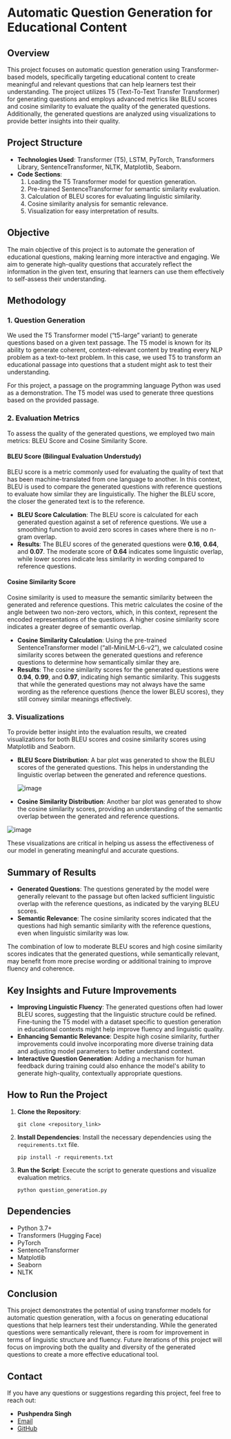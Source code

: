 # Automatic Question Generation for Educational Content

## Overview

This project focuses on automatic question generation using Transformer-based models, specifically targeting educational content to create meaningful and relevant questions that can help learners test their understanding. The project utilizes T5 (Text-To-Text Transfer Transformer) for generating questions and employs advanced metrics like BLEU scores and cosine similarity to evaluate the quality of the generated questions. Additionally, the generated questions are analyzed using visualizations to provide better insights into their quality.

## Project Structure

- **Technologies Used**: Transformer (T5), LSTM, PyTorch, Transformers Library, SentenceTransformer, NLTK, Matplotlib, Seaborn.
- **Code Sections**:
  1. Loading the T5 Transformer model for question generation.
  2. Pre-trained SentenceTransformer for semantic similarity evaluation.
  3. Calculation of BLEU scores for evaluating linguistic similarity.
  4. Cosine similarity analysis for semantic relevance.
  5. Visualization for easy interpretation of results.

## Objective

The main objective of this project is to automate the generation of educational questions, making learning more interactive and engaging. We aim to generate high-quality questions that accurately reflect the information in the given text, ensuring that learners can use them effectively to self-assess their understanding.

## Methodology

### 1. Question Generation

We used the T5 Transformer model (“t5-large” variant) to generate questions based on a given text passage. The T5 model is known for its ability to generate coherent, context-relevant content by treating every NLP problem as a text-to-text problem. In this case, we used T5 to transform an educational passage into questions that a student might ask to test their understanding.

For this project, a passage on the programming language Python was used as a demonstration. The T5 model was used to generate three questions based on the provided passage.

### 2. Evaluation Metrics

To assess the quality of the generated questions, we employed two main metrics: BLEU Score and Cosine Similarity Score.

#### **BLEU Score (Bilingual Evaluation Understudy)**

BLEU score is a metric commonly used for evaluating the quality of text that has been machine-translated from one language to another. In this context, BLEU is used to compare the generated questions with reference questions to evaluate how similar they are linguistically. The higher the BLEU score, the closer the generated text is to the reference.

- **BLEU Score Calculation**: The BLEU score is calculated for each generated question against a set of reference questions. We use a smoothing function to avoid zero scores in cases where there is no n-gram overlap.
- **Results**: The BLEU scores of the generated questions were **0.16**, **0.64**, and **0.07**. The moderate score of **0.64** indicates some linguistic overlap, while lower scores indicate less similarity in wording compared to reference questions.

#### **Cosine Similarity Score**

Cosine similarity is used to measure the semantic similarity between the generated and reference questions. This metric calculates the cosine of the angle between two non-zero vectors, which, in this context, represent the encoded representations of the questions. A higher cosine similarity score indicates a greater degree of semantic overlap.

- **Cosine Similarity Calculation**: Using the pre-trained SentenceTransformer model (“all-MiniLM-L6-v2”), we calculated cosine similarity scores between the generated questions and reference questions to determine how semantically similar they are.
- **Results**: The cosine similarity scores for the generated questions were **0.94**, **0.99**, and **0.97**, indicating high semantic similarity. This suggests that while the generated questions may not always have the same wording as the reference questions (hence the lower BLEU scores), they still convey similar meanings effectively.

### 3. Visualizations

To provide better insight into the evaluation results, we created visualizations for both BLEU scores and cosine similarity scores using Matplotlib and Seaborn.

- **BLEU Score Distribution**: A bar plot was generated to show the BLEU scores of the generated questions. This helps in understanding the linguistic overlap between the generated and reference questions.

  ![image](https://github.com/user-attachments/assets/46025060-d96b-4240-bb17-e17cd01be88d)

- **Cosine Similarity Distribution**: Another bar plot was generated to show the cosine similarity scores, providing an understanding of the semantic overlap between the generated and reference questions.

![image](https://github.com/user-attachments/assets/30470137-c8da-40df-b9c2-5e423b60e8a2)


These visualizations are critical in helping us assess the effectiveness of our model in generating meaningful and accurate questions.

## Summary of Results

- **Generated Questions**: The questions generated by the model were generally relevant to the passage but often lacked sufficient linguistic overlap with the reference questions, as indicated by the varying BLEU scores.
- **Semantic Relevance**: The cosine similarity scores indicated that the questions had high semantic similarity with the reference questions, even when linguistic similarity was low.

The combination of low to moderate BLEU scores and high cosine similarity scores indicates that the generated questions, while semantically relevant, may benefit from more precise wording or additional training to improve fluency and coherence.

## Key Insights and Future Improvements

- **Improving Linguistic Fluency**: The generated questions often had lower BLEU scores, suggesting that the linguistic structure could be refined. Fine-tuning the T5 model with a dataset specific to question generation in educational contexts might help improve fluency and linguistic quality.
- **Enhancing Semantic Relevance**: Despite high cosine similarity, further improvements could involve incorporating more diverse training data and adjusting model parameters to better understand context.
- **Interactive Question Generation**: Adding a mechanism for human feedback during training could also enhance the model's ability to generate high-quality, contextually appropriate questions.

## How to Run the Project

1. **Clone the Repository**:
   ```
   git clone <repository_link>
   ```
2. **Install Dependencies**: Install the necessary dependencies using the `requirements.txt` file.
   ```
   pip install -r requirements.txt
   ```
3. **Run the Script**: Execute the script to generate questions and visualize evaluation metrics.
   ```
   python question_generation.py
   ```

## Dependencies

- Python 3.7+
- Transformers (Hugging Face)
- PyTorch
- SentenceTransformer
- Matplotlib
- Seaborn
- NLTK

## Conclusion

This project demonstrates the potential of using transformer models for automatic question generation, with a focus on generating educational questions that help learners test their understanding. While the generated questions were semantically relevant, there is room for improvement in terms of linguistic structure and fluency. Future iterations of this project will focus on improving both the quality and diversity of the generated questions to create a more effective educational tool.

## Contact

If you have any questions or suggestions regarding this project, feel free to reach out:

- **Pushpendra Singh**
- [Email](mailto:spushpendra540@gmail.com)
- [GitHub](https://github.com/sirisaacnewton540)
